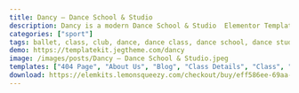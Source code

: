 ```yaml
---
title: Dancy – Dance School & Studio
description: Dancy is a modern Dance School & Studio  Elementor Template Kit that perfect for creating a website for dancing classes, dance clubs, Zumba fitness, Ballet, yoga studio, or any theatre and performing arts. This template has a beautiful and unique design with a 100% responsive layout, retina-ready, and easy to customize.
categories: ["sport"]
tags: ballet, class, club, dance, dance class, dance school, dance studio, dancer, elementor, fitness, hip hop, kpop, modern dance, template kit, zumba
demo: https://templatekit.jegtheme.com/dancy
image: /images/posts/Dancy – Dance School & Studio.jpeg
templates: ["404 Page", "About Us", "Blog", "Class Details", "Class", "Contact", "Faq", "Footer", "Global", "Header", "Home", "Instructor", "Metform Booking", "Metform Contact", "Packages", "Schedule", "Single Blog"]
download: https://elemkits.lemonsqueezy.com/checkout/buy/eff586ee-69aa-489c-9d4a-b72b43aedc59
---
```

